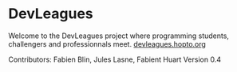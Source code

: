 DevLeagues
==========
Welcome to the DevLeagues project where programming students, challengers and professionnals meet.
[devleagues.hopto.org](http://devleagues.hopto.org)

Contributors: Fabien Blin, Jules Lasne, Fabient Huart
Version 0.4
